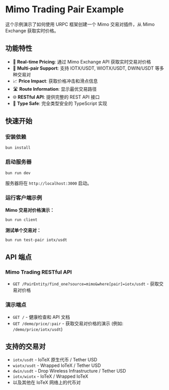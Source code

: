 # Mimo Trading Pair Example

这个示例演示了如何使用 URPC 框架创建一个 Mimo 交易对插件，从 Mimo Exchange 获取实时价格。

## 功能特性

- 💱 **Real-time Pricing**: 通过 Mimo Exchange API 获取实时交易对价格
- 🔄 **Multi-pair Support**: 支持 IOTX/USDT, WIOTX/USDT, DWIN/USDT 等多种交易对
- 📈 **Price Impact**: 获取价格冲击和滑点信息
- 🛣️ **Route Information**: 显示最优交易路径
- 🌐 **RESTful API**: 提供完整的 REST API 接口
- 🚀 **Type Safe**: 完全类型安全的 TypeScript 实现

## 快速开始

### 安装依赖
```bash
bun install
```

### 启动服务器
```bash
bun run dev
```

服务器将在 `http://localhost:3000` 启动。

### 运行客户端示例

**Mimo 交易对价格演示：**
```bash
bun run client
```

**测试单个交易对：**
```bash
bun run test-pair iotx/usdt
```

## API 端点

### Mimo Trading RESTful API
- `GET /PairEntity/find_one?source=mimo&where[pair]=iotx/usdt` - 获取交易对价格

### 演示端点
- `GET /` - 健康检查和 API 文档
- `GET /demo/price/:pair` - 获取交易对价格的演示 (例如: `/demo/price/iotx/usdt`)

## 支持的交易对

- `iotx/usdt` - IoTeX 原生代币 / Tether USD
- `wiotx/usdt` - Wrapped IoTeX / Tether USD  
- `dwin/usdt` - Drop Wireless Infrastructure / Tether USD
- `iotx/wiotx` - IoTeX / Wrapped IoTeX
- 以及其他在 IoTeX 网络上的代币对